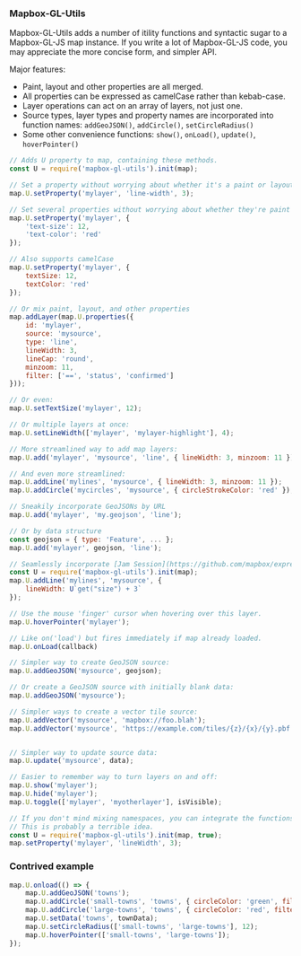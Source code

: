 ### Mapbox-GL-Utils

Mapbox-GL-Utils adds a number of itility functions and syntactic sugar to a Mapbox-GL-JS map instance. If you write a lot of Mapbox-GL-JS code, you may appreciate the more concise form, and simpler API.

Major features:

* Paint, layout and other properties are all merged.
* All properties can be expressed as camelCase rather than kebab-case.
* Layer operations can act on an array of layers, not just one.
* Source types, layer types and property names are incorporated into function names: `addGeoJSON()`, `addCircle()`, `setCircleRadius()`
* Some other convenience functions: `show()`, `onLoad()`, `update()`, `hoverPointer()`

```js
// Adds U property to map, containing these methods.
const U = require('mapbox-gl-utils').init(map);

// Set a property without worrying about whether it's a paint or layout property.
map.U.setProperty('mylayer', 'line-width', 3);

// Set several properties without worrying about whether they're paint or layout
map.U.setProperty('mylayer', {
    'text-size': 12,
    'text-color': 'red'
});

// Also supports camelCase
map.U.setProperty('mylayer', {
    textSize: 12,
    textColor: 'red'
});

// Or mix paint, layout, and other properties
map.addLayer(map.U.properties({
    id: 'mylayer',
    source: 'mysource',
    type: 'line',
    lineWidth: 3,
    lineCap: 'round',
    minzoom: 11,
    filter: ['==', 'status', 'confirmed']
}));

// Or even:
map.U.setTextSize('mylayer', 12);

// Or multiple layers at once:
map.U.setLineWidth(['mylayer', 'mylayer-highlight'], 4);

// More streamlined way to add map layers:
map.U.add('mylayer', 'mysource', 'line', { lineWidth: 3, minzoom: 11 });

// And even more streamlined:
map.U.addLine('mylines', 'mysource', { lineWidth: 3, minzoom: 11 });
map.U.addCircle('mycircles', 'mysource', { circleStrokeColor: 'red' });

// Sneakily incorporate GeoJSONs by URL
map.U.add('mylayer', 'my.geojson', 'line');

// Or by data structure
const geojson = { type: 'Feature', ... };
map.U.add('mylayer', geojson, 'line');

// Seamlessly incorporate [Jam Session](https://github.com/mapbox/expression-jamsession) expressions:
const U = require('mapbox-gl-utils').init(map);
map.U.addLine('mylines', 'mysource', { 
    lineWidth: U`get("size") + 3`
});

// Use the mouse 'finger' cursor when hovering over this layer.
map.U.hoverPointer('mylayer'); 

// Like on('load') but fires immediately if map already loaded.
map.U.onLoad(callback)

// Simpler way to create GeoJSON source:
map.U.addGeoJSON('mysource', geojson);

// Or create a GeoJSON source with initially blank data:
map.U.addGeoJSON('mysource');

// Simpler ways to create a vector tile source:
map.U.addVector('mysource', 'mapbox://foo.blah');
map.U.addVector('mysource', 'https://example.com/tiles/{z}/{x}/{y}.pbf');


// Simpler way to update source data:
map.U.update('mysource', data);

// Easier to remember way to turn layers on and off:
map.U.show('mylayer');
map.U.hide('mylayer');
map.U.toggle(['mylayer', 'myotherlayer'], isVisible);

// If you don't mind mixing namespaces, you can integrate the functions directly onto the map object.
// This is probably a terrible idea.
const U = require('mapbox-gl-utils').init(map, true);
map.setProperty('mylayer', 'lineWidth', 3);
```

### Contrived example
```js
map.U.onload(() => {
    map.U.addGeoJSON('towns');
    map.U.addCircle('small-towns', 'towns', { circleColor: 'green', filter: U`"size" == "small"`});
    map.U.addCircle('large-towns', 'towns', { circleColor: 'red', filter: U`"size" == "large"`});
    map.U.setData('towns', townData);
    map.U.setCircleRadius(['small-towns', 'large-towns'], 12);
    map.U.hoverPointer(['small-towns', 'large-towns']);
});

```



